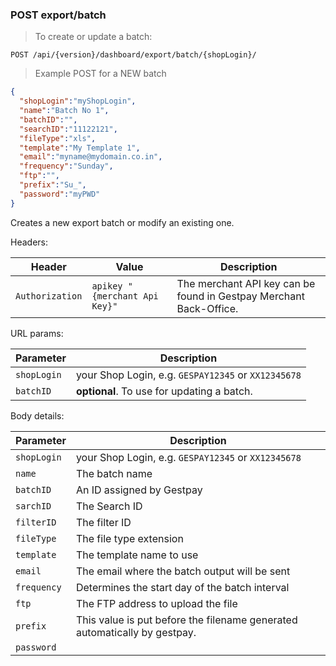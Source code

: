 ### POST export/batch

> To create or update a batch:

```
POST /api/{version}/dashboard/export/batch/{shopLogin}/
```

> Example POST for a NEW batch 

```json
{  
  "shopLogin":"myShopLogin",
  "name":"Batch No 1",
  "batchID":"",
  "searchID":"11122121",
  "fileType":"xls",
  "template":"My Template 1",
  "email":"myname@mydomain.co.in",
  "frequency":"Sunday",
  "ftp":"",
  "prefix":"Su_",
  "password":"myPWD"
}
```

Creates a new export batch or modify an existing one. 

Headers: 

| Header | Value | Description |
| ------ | ----- | ----------- |
| `Authorization` | `apikey "{merchant Api Key}"` | The merchant API key can be found in Gestpay Merchant Back-Office. |

URL params: 

| Parameter | Description | 
| --------- | ----------- | 
| `shopLogin` | your Shop Login, e.g. `GESPAY12345` or `XX12345678`
| `batchID` | **optional**. To use for updating a batch. 

Body details: 

| Parameter | Description | 
| --------- | ----------- | 
| `shopLogin` | your Shop Login, e.g. `GESPAY12345` or `XX12345678`
| `name` | The batch name 
| `batchID` | An ID assigned by Gestpay 
| `sarchID` | The Search ID 
| `filterID` | The filter ID 
| `fileType` | The file type extension
| `template` | The template name to use
| `email` | The email where the batch output will be sent
| `frequency` | Determines the start day of the batch interval
| `ftp` | The FTP address to upload the file 
| `prefix` | This value is put before the filename generated automatically by gestpay. 
| `password` | 